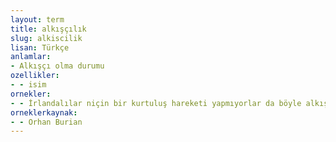 ```yaml
---
layout: term
title: alkışçılık
slug: alkiscilik
lisan: Türkçe
anlamlar:
- Alkışçı olma durumu
ozellikler:
- - isim
ornekler:
- - İrlandalılar niçin bir kurtuluş hareketi yapmıyorlar da böyle alkışçılık ediyorlar diye titizleniyor.
orneklerkaynak:
- - Orhan Burian
---
```

